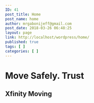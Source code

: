 ```yaml
---
ID: 41
post_title: Home
post_name: home
author: mrgabonijeff@gmail.com
post_date: 2018-03-26 06:48:25
layout: page
link: http://localhost/wordpress/home/
published: true
tags: [ ]
categories: [ ]
---
```

<h1>Move Safely. Trust</h1>
<h2>Xfinity Moving</h2>